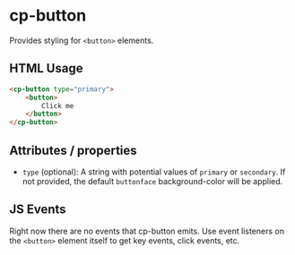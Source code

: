 # cp-button
Provides styling for `<button>` elements.

## HTML Usage
```html
<cp-button type="primary">
	<button>
		Click me
	</button>
</cp-button>
```

## Attributes / properties
- `type` (optional): A string with potential values of `primary` or `secondary`. If not provided, the default `buttonface` background-color will be applied.

## JS Events
Right now there are no events that cp-button emits. Use event listeners on the `<button>` element
itself to get key events, click events, etc.

